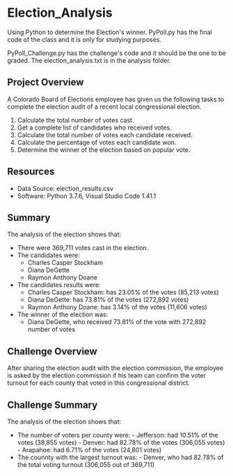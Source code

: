 # Election_Analysis
Using Python to determine the Election's winner. 
PyPoll.py has the final code of the class and it is only for studying purposes. 

PyPoll_Challenge.py has the challenge's code and it should be the one to be graded.
The election_analysis.txt is in the analysis folder.

## Project Overview
A Colorado Board of Elections employee has given us the following tasks to complete the election audit of a recent local congressional election.

1. Calculate the total number of votes cast.
2. Get a complete list of candidates who received votes.
3. Calculate the total number of votes each candidate received.
4. Calculate the percentage of votes each candidate won.
5. Determine the winner of the election based on popular vote.

## Resources
- Data Source: election_results.csv
- Software: Python 3.7.6, Visual Studio Code 1.41.1

## Summary
The analysis of the election shows that:
- There were 369,711 votes  cast in the election.
- The candidates were:
    - Charles Casper Stockham
    - Diana DeGette
    - Raymon Anthony Doane
- The candidates results were: 
    - Charles Casper Stockham: has 23.05% of the votes (85,213 votes)
    - Diana DeGette: has 73.81% of the votes (272,892 votes)
    - Raymon Anthony Doane: has 3.14% of the votes (11,606 votes)
- The winner of the election was:
    - Diana DeGette, who received 73.81% of the vote with 272,892 number of votes

## Challenge Overview
After sharing the election audit with the election commission, the employee is asked by the election commission if his team can confirm the voter turnout for each county that voted in this congressional district.

## Challenge Summary
The analysis of the election shows that:
- The number of voters per county were:
        - Jefferson: had 10.51% of the votes (38,855 votes)
        - Denver: had 82.78% of the votes (306,055 votes)
        - Arapahoe: had 6.71% of the votes (24,801 votes)
- The counnty with the largest turnout was:
        - Denver, who had 82.78% of the total voting turnout (306,055 out of 369,711)
